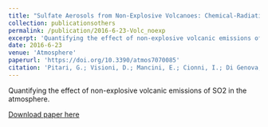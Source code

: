 ```yaml
---
title: "Sulfate Aerosols from Non-Explosive Volcanoes: Chemical-Radiative Effects in the Troposphere and Lower Stratosphere"
collection: publicationsothers
permalink: /publication/2016-6-23-Volc_noexp
excerpt: 'Quantifying the effect of non-explosive volcanic emissions of SO2 in the atmosphere.'
date: 2016-6-23
venue: 'Atmosphere'
paperurl: 'https://doi.org/10.3390/atmos7070085'
citation: 'Pitari, G.; Visioni, D.; Mancini, E.; Cionni, I.; Di Genova, G.; Gandolfi, I. &quot;Sulfate Aerosols from Non-Explosive Volcanoes: Chemical-Radiative Effects in the Troposphere and Lower Stratosphere&quot;. Atmosphere 2016, 7, 85.'
---
```


Quantifying the effect of non-explosive volcanic emissions of SO2 in the atmosphere.

[Download paper here](https://doi.org/10.3390/atmos7070085)